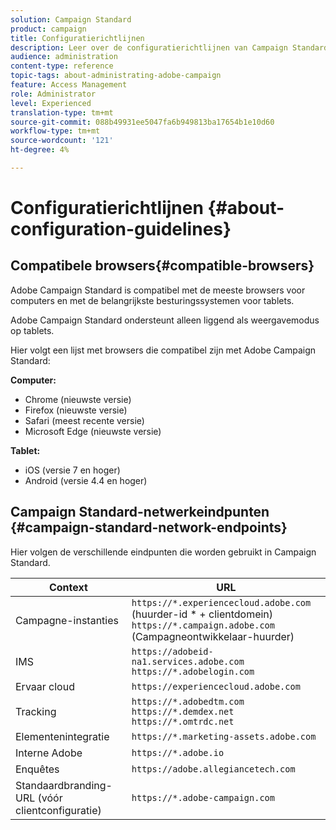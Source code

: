```yaml
---
solution: Campaign Standard
product: campaign
title: Configuratierichtlijnen
description: Leer over de configuratierichtlijnen van Campaign Standard.
audience: administration
content-type: reference
topic-tags: about-administrating-adobe-campaign
feature: Access Management
role: Administrator
level: Experienced
translation-type: tm+mt
source-git-commit: 088b49931ee5047fa6b949813ba17654b1e10d60
workflow-type: tm+mt
source-wordcount: '121'
ht-degree: 4%

---
```



# Configuratierichtlijnen {#about-configuration-guidelines}

## Compatibele browsers{#compatible-browsers}

Adobe Campaign Standard is compatibel met de meeste browsers voor computers en met de belangrijkste besturingssystemen voor tablets.

Adobe Campaign Standard ondersteunt alleen liggend als weergavemodus op tablets.

Hier volgt een lijst met browsers die compatibel zijn met Adobe Campaign Standard:

**Computer:**

* Chrome (nieuwste versie)
* Firefox (nieuwste versie)
* Safari (meest recente versie)
* Microsoft Edge (nieuwste versie)

**Tablet:**

* iOS (versie 7 en hoger)
* Android (versie 4.4 en hoger)

## Campaign Standard-netwerkeindpunten {#campaign-standard-network-endpoints}

Hier volgen de verschillende eindpunten die worden gebruikt in Campaign Standard.

| Context | URL |
|--- |--- |
| Campagne-instanties | `https://*.experiencecloud.adobe.com` (huurder-id * + clientdomein)<br>`https://*.campaign.adobe.com`  (Campagneontwikkelaar-huurder) |
| IMS | `https://adobeid-na1.services.adobe.com`<br>`https://*.adobelogin.com` |
| Ervaar cloud | `https://experiencecloud.adobe.com` |
| Tracking | `https://*.adobedtm.com`<br>`https://*.demdex.net`<br>`https://*.omtrdc.net` |
| Elementenintegratie | `https://*.marketing-assets.adobe.com` |
| Interne Adobe | `https://*.adobe.io` |
| Enquêtes | `https://adobe.allegiancetech.com` |
| Standaardbranding-URL (vóór clientconfiguratie) | `https://*.adobe-campaign.com` |
